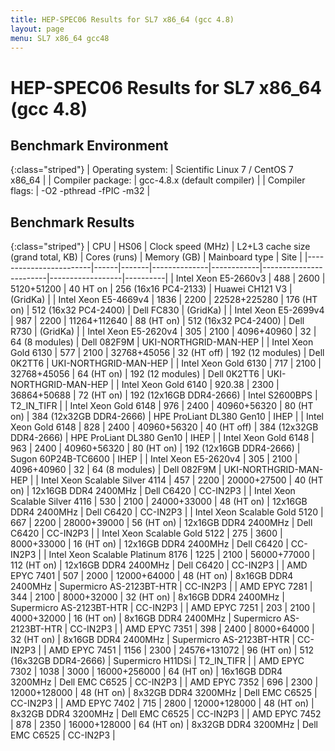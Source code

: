 ```yaml
---
title: HEP-SPEC06 Results for SL7 x86_64 (gcc 4.8)
layout: page
menu: SL7 x86_64 gcc48
---
```


#  HEP-SPEC06 Results for SL7 x86_64 (gcc 4.8)

## Benchmark Environment

{:class="striped"}
| Operating system: | Scientific Linux 7 / CentOS 7 x86_64 |
| Compiler package: | gcc-4.8.x (default compiler) |
| Compiler flags: | -O2 -pthread -fPIC -m32 |

## Benchmark Results

{:class="striped"}
|  CPU  | HS06 |  Clock speed (MHz)  |  L2+L3 cache size (grand total, KB)  |  Cores (runs)  |  Memory (GB)  |  Mainboard type  |  Site  |
|------------------------|------|-------|--------------|------------|------------------------|------------------|----------|
|  Intel Xeon E5-2660v3  |  488 |  2600 |  5120+51200  |  40 HT on  |  256 (16x16 PC4-2133)  | Huawei CH121 V3  | (GridKa) |
|  Intel Xeon E5-4669v4  |  1836 |  2200 |  22528+225280  |  176 (HT on)  |  512 (16x32 PC4-2400)  | Dell FC830  | (GridKa) |
|  Intel Xeon E5-2699v4  |  987 |  2200 |  11264+112640  |  88 (HT on)  |  512 (16x32 PC4-2400)  | Dell R730  | (GridKa) |
|  Intel Xeon E5-2620v4  |  305 |  2100 |  4096+40960  |  32  |  64 (8 modules)  | Dell 082F9M  | UKI-NORTHGRID-MAN-HEP |
|  Intel Xeon Gold 6130  | 577 |  2100 |  32768+45056  |  32 (HT off)  |  192 (12 modules)  | Dell 0K2TT6  | UKI-NORTHGRID-MAN-HEP |
|  Intel Xeon Gold 6130  | 717 |  2100 |  32768+45056  |  64 (HT on)  |  192 (12 modules)  | Dell 0K2TT6  | UKI-NORTHGRID-MAN-HEP |
|  Intel Xeon Gold 6140  |  920.38 |  2300 |  36864+50688  |  72 (HT on)  |  192 (12x16GB DDR4-2666)  | Intel S2600BPS  | T2_IN_TIFR |
|  Intel Xeon Gold 6148  |  976 |  2400 |  40960+56320  |  80 (HT on)  |  384 (12x32GB DDR4-2666)  | HPE ProLiant DL380 Gen10  |  IHEP |
|  Intel Xeon Gold 6148  |  828 |  2400 |  40960+56320  |  40 (HT off)  |  384 (12x32GB DDR4-2666)  | HPE ProLiant DL380 Gen10  |  IHEP |
|  Intel Xeon Gold 6148  |  963 |  2400 |  40960+56320  |  80 (HT on)  |  192 (12x16GB DDR4-2666)  | Sugon 60P24B-TC6600  |  IHEP |
|  Intel Xeon E5-2620v4  |  305 |  2100 |  4096+40960  |  32  |  64 (8 modules)  | Dell 082F9M  | UKI-NORTHGRID-MAN-HEP |
|  Intel Xeon Scalable Silver 4114  | 457  |  2200 | 20000+27500 | 40 (HT on)  | 12x16GB DDR4 2400MHz | Dell C6420  | CC-IN2P3 |
|  Intel Xeon Scalable Silver 4116  | 530  |  2100 | 24000+33000    | 48 (HT on)  | 12x16GB DDR4 2400MHz | Dell C6420  | CC-IN2P3 |
|  Intel Xeon Scalable Gold 5120  | 667  |  2200 | 28000+39000    | 56 (HT on)  | 12x16GB DDR4 2400MHz | Dell C6420  | CC-IN2P3 |
|  Intel Xeon Scalable Gold 5122  | 275  |  3600 | 8000+33000     | 16 (HT on)  | 12x16GB DDR4 2400MHz | Dell C6420  | CC-IN2P3 |
|  Intel Xeon Scalable Platinum 8176  | 1225 |  2100 | 56000+77000    | 112 (HT on) | 12x16GB DDR4 2400MHz | Dell C6420  | CC-IN2P3 |
|  AMD EPYC 7401  | 507  |  2000 | 12000+64000   | 48 (HT on) | 8x16GB DDR4 2400MHz | Supermicro AS-2123BT-HTR  | CC-IN2P3 |
|  AMD EPYC 7281  | 344  |  2100 | 8000+32000   | 32 (HT on)  | 8x16GB DDR4 2400MHz | Supermicro AS-2123BT-HTR  | CC-IN2P3 |
|  AMD EPYC 7251  | 203  |  2100 | 4000+32000   | 16 (HT on)  | 8x16GB DDR4 2400MHz | Supermicro AS-2123BT-HTR  | CC-IN2P3 |
|  AMD EPYC 7351  | 398  |  2400 | 8000+64000   | 32 (HT on)  | 8x16GB DDR4 2400MHz | Supermicro AS-2123BT-HTR  | CC-IN2P3 |
|  AMD EPYC 7451 | 1156 |  2300 |  24576+131072  |  96 (HT on)  |  512 (16x32GB DDR4-2666)  | Supermicro H11DSi  | T2_IN_TIFR |
|  AMD EPYC 7302  |  1038 |  3000 | 16000+256000   | 64 (HT on)  | 16x16GB DDR4 3200MHz | Dell EMC C6525  | CC-IN2P3 |
|  AMD EPYC 7352  |  696 |  2300 | 12000+128000 | 48 (HT on)  | 8x32GB DDR4 3200MHz | Dell EMC C6525  | CC-IN2P3 |
|  AMD EPYC 7402  |  715 |  2800 | 12000+128000 | 48 (HT on)  | 8x32GB DDR4 3200MHz | Dell EMC C6525  | CC-IN2P3 |
|  AMD EPYC 7452  |  878 |  2350 | 16000+128000 | 64 (HT on)  | 8x32GB DDR4 3200MHz | Dell EMC C6525  | CC-IN2P3 |
